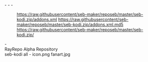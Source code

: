-<addon provider-name="Rayflix" version="1.5" name="RayFlix Repo" id="repository.RayRepo">
-<extension name="reposeb" point="xbmc.addon.repository">
-<dir>
<info compressed="false">https://raw.githubusercontent/seb-maker/reposeb/master/seb-kodi.zip/addons.xml</info>
<checksum>https://raw.githubusercontent/seb-maker/reposeb/master/seb-kodi.zip/addons.xml.md5</checksum>
<datadir zip="true">https://raw.githubusercontent/seb-maker/reposeb/master/seb-kodi.zip/</datadir>
</dir>
</extension>
-<extension point="xbmc.addon.metadata">
<summary>RayRepo Alpha Repository</summary>
<description>seb-kodi</description>
<disclaimer/>
<platform>all</platform>
-<assets>
<icon>icon.png</icon>
<fanart>fanart.jpg</fanart>
</assets>
</extension>
</addon>
